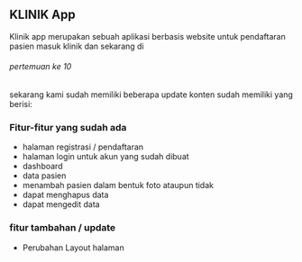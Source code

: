 ## KLINIK App
Klinik app merupakan sebuah aplikasi berbasis website untuk pendaftaran pasien masuk klinik dan sekarang di <h6> pertemuan ke 10 </h6> sekarang kami sudah memiliki beberapa update konten sudah memiliki yang berisi:
###  Fitur-fitur yang sudah ada
- halaman registrasi / pendaftaran
- halaman login untuk akun yang sudah dibuat
- dashboard
- data pasien
- menambah pasien dalam bentuk foto ataupun tidak
- dapat menghapus data
- dapat mengedit data
### fitur tambahan / update
- Perubahan Layout halaman

